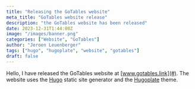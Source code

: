 ```yaml
---
title: "Releasing the GoTables website"
meta_title: "GoTables website release"
description: "the GoTables website has been released"
date: 2023-12-31T1:44:00Z
image: "/images/banner.png"
categories: ["Website", "GoTables"]
author: "Jeroen Leuenberger"
tags: ["hugo", "hugoplate", "website", "gotables"]
draft: false
---
```


Hello,
I have released the GoTables website at [www.gotables.link](#). The website uses the [Hugo](https://gohugo.io) static site generator and the [Hugoplate](https://themes.gohugo.io/themes/hugoplate/) theme.